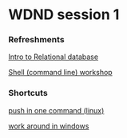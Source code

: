 # WDND session 1 

### Refreshments 

[Intro to Relational database](https://www.udacity.com/course/intro-to-relational-databases--ud197) 

[Shell (command line) workshop](https://classroom.udacity.com/courses/ud206)


### Shortcuts 

[push in one command (linux)](https://medium.com/@panjeh/makefile-git-add-commit-push-github-all-in-one-command-9dcf76220f48)

[work around in windows](https://stackoverflow.com/questions/32127524/how-to-install-and-use-make-in-windows) 

